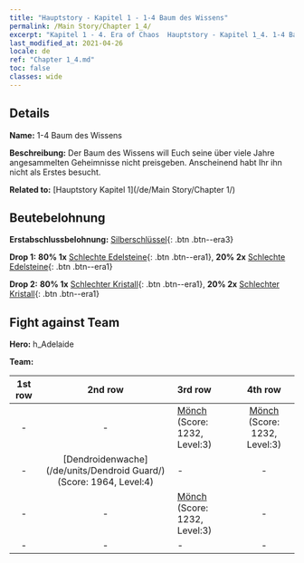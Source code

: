 ```yaml
---
title: "Hauptstory - Kapitel 1 - 1-4 Baum des Wissens"
permalink: /Main Story/Chapter 1_4/
excerpt: "Kapitel 1 - 4. Era of Chaos  Hauptstory - Kapitel 1_4. 1-4 Baum des Wissens"
last_modified_at: 2021-04-26
locale: de
ref: "Chapter 1_4.md"
toc: false
classes: wide
---
```


## Details

 **Name:** 1-4 Baum des Wissens

 **Beschreibung:** Der Baum des Wissens will Euch seine über viele Jahre angesammelten Geheimnisse nicht preisgeben. Anscheinend habt Ihr ihn nicht als Erstes besucht.

 **Related to:** [Hauptstory Kapitel 1](/de/Main Story/Chapter 1/)

## Beutebelohnung

 **Erstabschlussbelohnung:** [Silberschlüssel](/ItemsDE/con_693/){: .btn .btn--era3}

 **Drop 1:** **80% 1x** [Schlechte Edelsteine](/ItemsDE/mat_4/){: .btn .btn--era1}, **20% 2x** [Schlechte Edelsteine](/ItemsDE/mat_4/){: .btn .btn--era1}

 **Drop 2:** **80% 1x** [Schlechter Kristall](/ItemsDE/mat_5/){: .btn .btn--era1}, **20% 2x** [Schlechter Kristall](/ItemsDE/mat_5/){: .btn .btn--era1}


## Fight against Team
 **Hero:** h_Adelaide

 **Team:**


  | 1st row | 2nd row | 3rd row | 4th row |
  |:----:|:----:|:----|:----:|
  | - | - | [Mönch](/de/units/Monk/) (Score: 1232, Level:3)  | [Mönch](/de/units/Monk/) (Score: 1232, Level:3)  |
  | - | [Dendroidenwache](/de/units/Dendroid Guard/) (Score: 1964, Level:4)  | - | - |
  | - | - | [Mönch](/de/units/Monk/) (Score: 1232, Level:3)  | - |
  | - | - | - | - |


